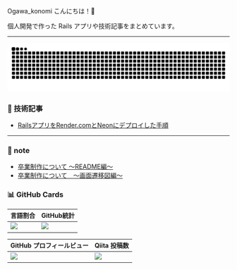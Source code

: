 Ogawa_konomi
こんにちは！👋

個人開発で作った Rails アプリや技術記事をまとめています。

---

![](https://raw.githubusercontent.com/koxrtx/koxrtx/output/github-contribution-grid-snake.svg)


### 📝 技術記事
- [RailsアプリをRender.comとNeonにデプロイした手順](https://qiita.com/xxxx/items/xxxxxx)


---


### 📝 note
- [卒業制作について 〜README編〜](https://note.com/proper_koxrtx/n/n01b649292729?from=notice)
- [卒業制作について　〜画面遷移図編〜](https://note.com/proper_koxrtx/n/na011eb4ef22c)

### 📊 GitHub Cards

| 言語割合 | GitHub統計 |
|----------|------------|
| ![](https://github-profile-summary-cards.vercel.app/api/cards/repos-per-language?username=koxrtx&theme=tokyonight) | ![](https://github-profile-summary-cards.vercel.app/api/cards/stats?username=koxrtx&theme=tokyonight) |

| GitHub プロフィールビュー | Qiita 投稿数 |
|--------------------------|-------------|
| ![](https://komarev.com/ghpvc/?username=koxrtx&color=yellow) | [![](https://qiita-badge.apiapi.app/s/koxrtx/posts.svg)](http://qiita.com/koxrtx) |
